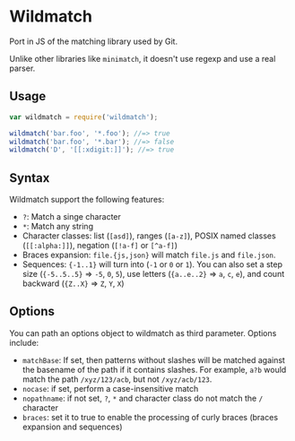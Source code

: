 Wildmatch
=========

Port in JS of the matching library used by Git.

Unlike other libraries like `minimatch`, it doesn't use regexp and use a real parser.

Usage
-----

````js
var wildmatch = require('wildmatch');

wildmatch('bar.foo', '*.foo'); //=> true
wildmatch('bar.foo', '*.bar'); //=> false
wildmatch('D', '[[:xdigit:]]'); //=> true
````

Syntax
------

Wildmatch support the following features:

 * `?`: Match a singe character
 * `*`: Match any string
 * Character classes: list (`[asd]`), ranges (`[a-z]`), POSIX named classes (`[[:alpha:]]`), negation (`[!a-f]` or `[^a-f]`)
 * Braces expansion: `file.{js,json}` will match `file.js` and `file.json`.
 * Sequences: `{-1..1}` will turn into (`-1` or `0` or `1`). You can also set a step size (`{-5..5..5}` => `-5`, `0`, `5`), use letters (`{a..e..2}` => `a`, `c`, `e`), and count backward (`{Z..X}` => `Z`, `Y`, `X`)

Options
-------

You can path an options object to wildmatch as third parameter. Options include:

 * `matchBase`: If set, then patterns without slashes will be matched against the basename of the path if it contains slashes. For example, `a?b` would match the path `/xyz/123/acb`, but not `/xyz/acb/123`.
 * `nocase`: if set, perform a case-insensitive match
 * `nopathname`: if not set, `?`, `*` and character class do not match the `/` character
 * `braces`: set it to true to enable the processing of curly braces (braces expansion and sequences)
